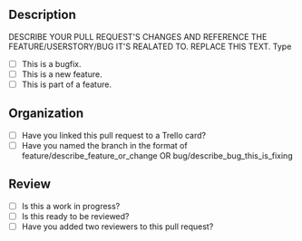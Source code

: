 ## Description
DESCRIBE YOUR PULL REQUEST'S CHANGES AND REFERENCE THE FEATURE/USERSTORY/BUG IT'S REALATED TO. REPLACE THIS TEXT.
Type
- [ ] This is a bugfix.
- [ ] This is a new feature.
- [ ] This is part of a feature.
## Organization
- [ ] Have you linked this pull request to a Trello card?
- [ ] Have you named the branch in the format of feature/describe_feature_or_change OR bug/describe_bug_this_is_fixing
## Review
- [ ] Is this a work in progress?
- [ ]  Is this ready to be reviewed?
- [ ]  Have you added two reviewers to this pull request?
